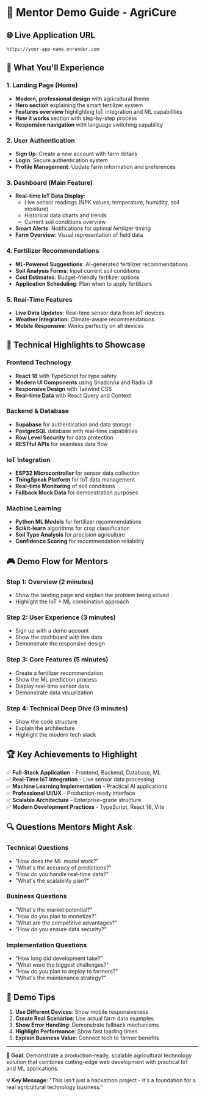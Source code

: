 # 🎯 Mentor Demo Guide - AgriCure

## 🌐 **Live Application URL**
`https://your-app-name.onrender.com`

## 🚀 **What You'll Experience**

### **1. Landing Page (Home)**
- **Modern, professional design** with agricultural theme
- **Hero section** explaining the smart fertilizer system
- **Features overview** highlighting IoT integration and ML capabilities
- **How it works** section with step-by-step process
- **Responsive navigation** with language switching capability

### **2. User Authentication**
- **Sign Up**: Create a new account with farm details
- **Login**: Secure authentication system
- **Profile Management**: Update farm information and preferences

### **3. Dashboard (Main Feature)**
- **Real-time IoT Data Display**:
  - Live sensor readings (NPK values, temperature, humidity, soil moisture)
  - Historical data charts and trends
  - Current soil conditions overview
- **Smart Alerts**: Notifications for optimal fertilizer timing
- **Farm Overview**: Visual representation of field data

### **4. Fertilizer Recommendations**
- **ML-Powered Suggestions**: AI-generated fertilizer recommendations
- **Soil Analysis Forms**: Input current soil conditions
- **Cost Estimates**: Budget-friendly fertilizer options
- **Application Scheduling**: Plan when to apply fertilizers

### **5. Real-Time Features**
- **Live Data Updates**: Real-time sensor data from IoT devices
- **Weather Integration**: Climate-aware recommendations
- **Mobile Responsive**: Works perfectly on all devices

## 🔬 **Technical Highlights to Showcase**

### **Frontend Technology**
- **React 18** with TypeScript for type safety
- **Modern UI Components** using Shadcn/ui and Radix UI
- **Responsive Design** with Tailwind CSS
- **Real-time Data** with React Query and Context

### **Backend & Database**
- **Supabase** for authentication and data storage
- **PostgreSQL** database with real-time capabilities
- **Row Level Security** for data protection
- **RESTful APIs** for seamless data flow

### **IoT Integration**
- **ESP32 Microcontroller** for sensor data collection
- **ThingSpeak Platform** for IoT data management
- **Real-time Monitoring** of soil conditions
- **Fallback Mock Data** for demonstration purposes

### **Machine Learning**
- **Python ML Models** for fertilizer recommendations
- **Scikit-learn** algorithms for crop classification
- **Soil Type Analysis** for precision agriculture
- **Confidence Scoring** for recommendation reliability

## 🎮 **Demo Flow for Mentors**

### **Step 1: Overview (2 minutes)**
- Show the landing page and explain the problem being solved
- Highlight the IoT + ML combination approach

### **Step 2: User Experience (3 minutes)**
- Sign up with a demo account
- Show the dashboard with live data
- Demonstrate the responsive design

### **Step 3: Core Features (5 minutes)**
- Create a fertilizer recommendation
- Show the ML prediction process
- Display real-time sensor data
- Demonstrate data visualization

### **Step 4: Technical Deep Dive (3 minutes)**
- Show the code structure
- Explain the architecture
- Highlight the modern tech stack

## 🏆 **Key Achievements to Highlight**

✅ **Full-Stack Application** - Frontend, Backend, Database, ML  
✅ **Real-Time IoT Integration** - Live sensor data processing  
✅ **Machine Learning Implementation** - Practical AI applications  
✅ **Professional UI/UX** - Production-ready interface  
✅ **Scalable Architecture** - Enterprise-grade structure  
✅ **Modern Development Practices** - TypeScript, React 18, Vite  

## 🔍 **Questions Mentors Might Ask**

### **Technical Questions**
- "How does the ML model work?"
- "What's the accuracy of predictions?"
- "How do you handle real-time data?"
- "What's the scalability plan?"

### **Business Questions**
- "What's the market potential?"
- "How do you plan to monetize?"
- "What are the competitive advantages?"
- "How do you ensure data security?"

### **Implementation Questions**
- "How long did development take?"
- "What were the biggest challenges?"
- "How do you plan to deploy to farmers?"
- "What's the maintenance strategy?"

## 📱 **Demo Tips**

1. **Use Different Devices**: Show mobile responsiveness
2. **Create Real Scenarios**: Use actual farm data examples
3. **Show Error Handling**: Demonstrate fallback mechanisms
4. **Highlight Performance**: Show fast loading times
5. **Explain Business Value**: Connect tech to farmer benefits

---

**🎯 Goal**: Demonstrate a production-ready, scalable agricultural technology solution that combines cutting-edge web development with practical IoT and ML applications.

**💡 Key Message**: "This isn't just a hackathon project - it's a foundation for a real agricultural technology business."
